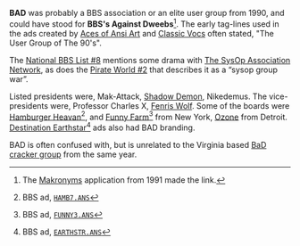 **BAD** was probably a BBS association or an elite user group from 1990, and could have stood for **BBS's Against Dweebs**[^4]. The early tag-lines used in the ads created by [Aces of Ansi Art](/g/aces-of-ansi-art) and [Classic Vocs](/g/classic-vocs) often stated, "The User Group of The 90's".

The [National BBS List #8](/f/ad21096) mentions some drama with [The SysOp Association Network](/g/the-sysops-association-network), as does the [Pirate World #2](/f/ac6fb) that describes it as a “sysop group war”.

Listed presidents were, Mak-Attack, [Shadow Demon](/p/shadow-demon), Nikedemus. The vice-presidents were, Professor Charles X, [Fenris Wolf](/p/fenris-wolf). Some of the boards were [Hamburger Heavan](https://demozoo.org/bbs/5641/)[^1], and [Funny Farm](https://demozoo.org/bbs/7647/)[^2] from New York, [Ozone](https://demozoo.org/bbs/3685/) from Detroit. [Destination Earthstar](https://demozoo.org/bbs/7711/)[^3] ads also had BAD branding.

BAD is often confused with, but is unrelated to the Virginia based [BaD cracker group](/g/bad-ass-dudes) from the same year.

[^1]: BBS ad, [`HAMB7.ANS`](/f/b328616)

[^2]: BBS ad, [`FUNNY3.ANS`](/f/b42d3de)

[^3]: BBS ad, [`EARTHSTR.ANS`](/f/ae1e67e)

[^4]: The [Makronyms](https://demozoo.org/productions/366685/) application from 1991 made the link.

